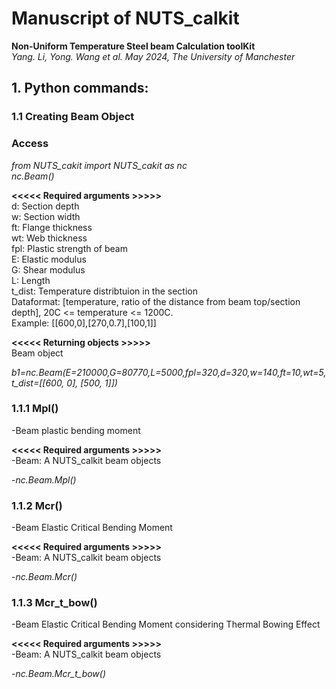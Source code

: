 # Manuscript of NUTS_calkit
**Non-Uniform Temperature Steel beam Calculation toolKit**  
_Yang. Li, Yong. Wang et al. May 2024, The University of Manchester_

## 1. Python commands:

### 1.1 Creating Beam Object
### Access
*from NUTS_cakit import NUTS_cakit as nc*  
*nc.Beam()*

**<<<<< Required arguments >>>>>**  
d:  Section depth  
w:  Section width  
ft: Flange thickness  
wt: Web thickness  
fpl: Plastic strength of beam  
E: Elastic modulus  
G: Shear modulus  
L: Length  
t_dist: Temperature distribtuion in the section  
    Dataformat: [temperature, ratio of the distance from beam top/section depth], 20C <= temperature <= 1200C.  
    Example: [[600,0],[270,0.7],[100,1]]  

**<<<<< Returning objects >>>>>**  
Beam object
 
*b1=nc.Beam(E=210000,G=80770,L=5000,fpl=320,d=320,w=140,ft=10,wt=5,t_dist=[[600, 0], [500, 1]])*

### 1.1.1 Mpl()
 -Beam plastic bending moment

**<<<<< Required arguments >>>>>**  
 -Beam: A NUTS_calkit beam objects

  -*nc.Beam.Mpl()*

### 1.1.2 Mcr()
 -Beam Elastic Critical Bending Moment

**<<<<< Required arguments >>>>>**  
 -Beam: A NUTS_calkit beam objects

  -*nc.Beam.Mcr()*

### 1.1.3 Mcr_t_bow()
 -Beam Elastic Critical Bending Moment considering Thermal Bowing Effect

**<<<<< Required arguments >>>>>**  
 -Beam: A NUTS_calkit beam objects

  -*nc.Beam.Mcr_t_bow()*


